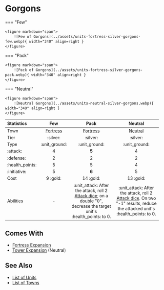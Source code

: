 # Gorgons

=== "Few"

    <figure markdown="span">
        ![Few of Gorgons](../assets/units-fortress-silver-gorgons-few.webp){ width="340" align=right }
    </figure>

=== "Pack"

    <figure markdown="span">
        ![Pack of Gorgons](../assets/units-fortress-silver-gorgons-pack.webp){ width="340" align=right }
    </figure>

=== "Neutral"

    <figure markdown="span">
        ![Neutral Gorgons](../assets/units-neutral-silver-gorgons.webp){ width="340" align=right }
    </figure>


| Statistics | Few | Pack | Neutral |
| :--- | :---: | :---: | :---: |
| Town | [Fortress](../towns/fortress.md) | [Fortress](../towns/fortress.md) | [Neutral](../towns/neutral.md) |
| Tier | :silver: | :silver: | :silver: |
| Type | :unit_ground: | :unit_ground: | :unit_ground: |
| :attack: | 4 | **5** | 4 |
| :defense: | 2 | 2 | 2 |
| :health_points: | 5 | 5 | 4 |
| :initiative: | 5 | **6** | 5 |
| Cost | 9 :gold: | 14 :gold: | 13 :gold: |
| Abilities | - | :unit_attack: After the attack, roll 2 [Attack dice](../dice.md#attack-die); on a double "0", decrease the target unit's :health_points: to 0. | :unit_attack: After the attack, roll 2 [Attack dice](../dice.md#attack-die). On two "-1" results, reduce the attacked unit's :health_points: to 0. |


## Comes With

- [Fortress Expansion](../content/fortress_expansion.md)
- [Tower Expansion](../content/tower_expansion.md) (Neutral)


## See Also

- [List of Units](index.md)
- [List of Towns](../towns/index.md)
